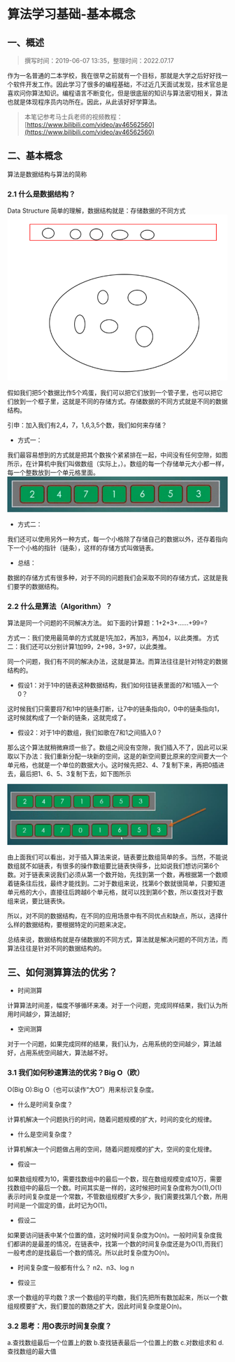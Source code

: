 # 算法学习基础-基本概念

## 一、概述

> 撰写时间：2019-06-07 13:35，整理时间：2022.07.17

作为一名普通的二本学校，我在很早之前就有一个目标，那就是大学之后好好找一个软件开发工作。因此学习了很多的编程基础，不过近几天面试发现，技术官总是喜欢问你算法知识。编程语言不断变化，但是很底层的知识与算法密切相关，算法也就是体现程序员内功所在。因此，从此该好好学算法。

> 本笔记参考马士兵老师的视频教程：[https://www.bilibili.com/video/av46562560](https://www.bilibili.com/video/av46562560)

## 二、基本概念

算法是数据结构与算法的简称

### 2.1 什么是数据结构？

Data Structure
简单的理解，数据结构就是：存储数据的不同方式
![19060701.png](../img/01-01.png)

假如我们把5个数据比作5个鸡蛋，我们可以把它们放到一个管子里，也可以把它们放到一个框子里，这就是不同的存储方式。存储数据的不同方式就是不同的数据结构。

引申：加入我们有2,4，7，1,6,3,5个数，我们如何来存储？

- 方式一：

我们最容易想到的方式就是把其个数挨个紧紧排在一起，中间没有任何空隙，如图所示，在计算机中我们叫做数组（实际上，）。数组的每一个存储单元大小都一样，每一个整数放到一个单元格里面。
![深度截图_选择区域_20190607134827.png](../img/01-02.png)

- 方式二：

我们还可以使用另外一种方式，每一个小格除了存储自己的数据以外，还存着指向下一个小格的指针（链条），这样的存储方式叫做链表。

- 总结：

数据的存储方式有很多种，对于不同的问题我们会采取不同的存储方式，这就是我们要学的数据结构。

### 2.2 什么是算法（Algorithm）？

算法是同一个问题的不同解决方法。
如下面的计算题：1+2+3+......+99=?

方式一：我们使用最简单的方式就是1先加2，再加3，再加4，以此类推。
方式二：我们还可以分别计算1加99，2+98，3+97，以此类推。

同一个问题，我们有不同的解决办法，这就是算法。而算法往往是针对特定的数据结构的。

- 假设1：对于1中的链表这种数据结构，我们如何往链表里面的7和1插入一个0？

这时候我们只需要将7和1中的链条打断，让7中的链条指向0，0中的链条指向1，这时候就构成了一个新的链条，这就完成了。

- 假设2：对于1中的数组，我们如歌在7和1之间插入0？

那么这个算法就稍微麻烦一些了。数组之间没有空隙，我们插入不了，因此可以采取以下办法：我们重新分配一块新的空间，这是的新空间要比原来的空间要大一个单元格，也就是一个单位的数据大小。这时候先把2、4、7复制下来，再把0插进去，最后把1、6、5、3复制下去，如下图所示

![深度截图_选择区域_20190607141257.png](../img/01-03.png)

由上面我们可以看出，对于插入算法来说，链表要比数组简单的多。当然，不能说数组就不如链表，有很多的操作数组要比链表快得多，比如说我们想访问第6个数。对于链表来说我们必须从第一个数开始，先找到第一个数，再根据第一个数顺着链条往后找，最终才能找到。二对于数组来说，找第6个数就很简单，只要知道单元格的大小，直接往后跨越6个单元格，就可以找到第6个数，所以查找对于数组来说，要比链表快。

所以，对不同的数据结构，在不同的应用场景中有不同优点和缺点，所以，选择什么样的数据结构，要根据特定的问题来决定。

总结来说，数据结构就是存储数据的不同方式，算法就是解决问题的不同方法，而算法往往是针对不同的数据结构的。

## 三、如何测算算法的优劣？

- 时间测算

计算算法时间差，幅度不够循环来凑。对于一个问题，完成同样结果，我们认为所用时间越少，算法越好;

- 空间测算

对于一个问题，如果完成同样的结果，我们认为，占用系统的空间越少，算法越好，占用系统空间越大，算法越不好。

### 3.1 我们如何秒速算法的优劣？Big O（欧）

O(Big O):Big O（也可以读作“大O”）用来标识复杂度。

- 什么是时间复杂度？

计算机解决一个问题执行的时间，随着问题规模的扩大，时间的变化的规律。

- 什么是空间复杂度？

计算机解决一个问题做占用的空间，随着问题规模的扩大，空间的变化规律。

- 假设一

如果数组规模为10，需要找数组中的最后一个数，现在数组规模变成10万，需要找数组中的最后一个数。时间其实是一样的，这时候把时间复杂度称为O(1),O(1)表示时间复杂度是一个常数，不管数组规模扩大多少，我们需要找第几个数，所用时间是一个固定的值，此时记为O(1)。

- 假设二

如果要访问链表中某个位置的值，这时候时间复杂度为O(n)。一般时间复杂度我们都讲的是最差的情况，在链表中，找第一个数的时间复杂度还是为O(1),而我们一般考虑的是找最后一个数的情况。所以此时复杂度为O(n)。

- 时间复杂度一般都有什么？
n2、n3、log n

- 假设三

求一个数组的平均数？求一个数组的平均数，我们先把所有数加起来，所以一个数组规模要扩大，我们要加的数随之扩大，因此时间复杂度是O(n)。

### 3.2 思考：用O表示时间复杂度？

a.查找数组最后一个位置上的数
b.查找链表最后一个位置上的数
c.对数组求和
d.查找数组的最大值
